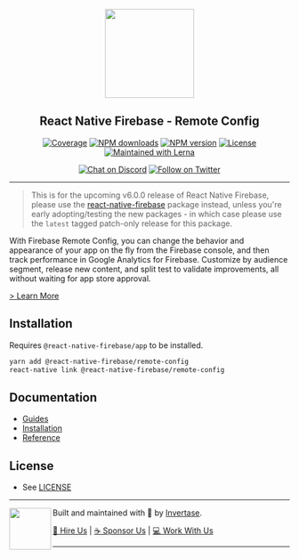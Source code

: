 <p align="center">
  <a href="https://invertase.io/oss/react-native-firebase">
    <img width="160px" src="https://i.imgur.com/JIyBtKW.png"/><br/>
  </a>
  <h2 align="center">React Native Firebase - Remote Config</h2>
</p>

<p align="center">
  <a href="https://api.rnfirebase.io/coverage/remote-config/detail"><img src="https://api.rnfirebase.io/coverage/remote-config/badge?style=flat-square" alt="Coverage"></a>
  <a href="https://www.npmjs.com/package/@react-native-firebase/remote-config"><img src="https://img.shields.io/npm/dm/@react-native-firebase/remote-config.svg?style=flat-square" alt="NPM downloads"></a>
  <a href="https://www.npmjs.com/package/@react-native-firebase/remote-config"><img src="https://img.shields.io/npm/v/@react-native-firebase/remote-config.svg?style=flat-square" alt="NPM version"></a>
  <a href="/LICENSE"><img src="https://img.shields.io/npm/l/react-native-firebase.svg?style=flat-square" alt="License"></a>
  <a href="https://lerna.js.org/"><img src="https://img.shields.io/badge/maintained%20with-lerna-cc00ff.svg?style=flat-square" alt="Maintained with Lerna"></a>
</p>

<p align="center">
  <a href="https://invertase.link/discord"><img src="https://img.shields.io/discord/295953187817521152.svg?style=flat-square&colorA=7289da&label=Chat%20on%20Discord" alt="Chat on Discord"></a>
  <a href="https://twitter.com/rnfirebase"><img src="https://img.shields.io/twitter/follow/rnfirebase.svg?style=flat-square&colorA=1da1f2&colorB=&label=Follow%20on%20Twitter" alt="Follow on Twitter"></a>
</p>

---

> This is for the upcoming v6.0.0 release of React Native Firebase, please use the [react-native-firebase](https://www.npmjs.com/package/react-native-firebase) package instead, unless you're early adopting/testing the new packages - in which case please use the `latest` tagged patch-only release for this package.

With Firebase Remote Config, you can change the behavior and appearance of your app on the fly from the Firebase console, and then track performance in Google Analytics for Firebase. Customize by audience segment, release new content, and split test to validate improvements, all without waiting for app store approval.

[> Learn More](https://firebase.google.com/products/remote-config/)

## Installation

Requires `@react-native-firebase/app` to be installed.

```bash
yarn add @react-native-firebase/remote-config
react-native link @react-native-firebase/remote-config
```

## Documentation

- [Guides](https://invertase.io/oss/react-native-firebase/guides?tags=remote-config)
- [Installation](https://invertase.io/oss/react-native-firebase/v6/remote-config)
- [Reference](https://invertase.io/oss/react-native-firebase/v6/remote-config/reference)

## License

- See [LICENSE](/LICENSE)

---

<p>
  <img align="left" width="75px" src="https://static.invertase.io/assets/invertase-logo-small.png"> 
  <p align="left">  
    Built and maintained with 💛 by <a href="https://invertase.io">Invertase</a>.
  </p>
  <p align="left">  
    <a href="https://invertase.io/hire-us">💼 Hire Us</a> | 
    <a href="https://opencollective.com/react-native-firebase">☕️ Sponsor Us</a> | 
    <a href="https://opencollective.com/jobs">‍💻 Work With Us</a>
  </p>
</p>

---
